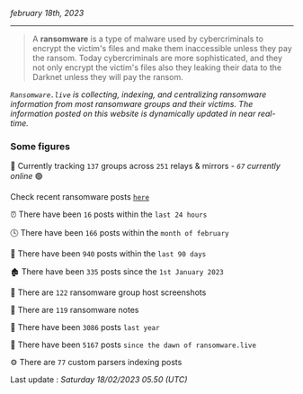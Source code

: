 _february 18th, 2023_

---

> A **ransomware** is a type of malware used by cybercriminals to encrypt the victim's files and make them inaccessible unless they pay the ransom. Today cybercriminals are more sophisticated, and they not only encrypt the victim's files also they leaking their data to the Darknet unless they will pay the ransom.


_`Ransomware.live` is collecting, indexing, and centralizing ransomware information from most ransomware groups and their victims. The information posted on this website is dynamically updated in near real-time._

### Some figures 

🔎 Currently tracking `137` groups across `251` relays & mirrors - _`67` currently online_ 🟢

Check recent ransomware posts [`here`](recentposts.md)


⏰ There have been `16` posts within the `last 24 hours`

🕓 There have been `166` posts within the `month of february`

📅 There have been `940` posts within the `last 90 days`

🏚 There have been `335` posts since the `1st January 2023`

📸 There are `122` ransomware group host screenshots

📝 There are `119` ransomware notes

🚀 There have been `3086` posts `last year`

🐣 There have been `5167` posts `since the dawn of ransomware.live`

⚙️ There are `77` custom parsers indexing posts



Last update : _Saturday 18/02/2023 05.50 (UTC)_

